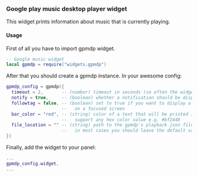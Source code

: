 ### Google play music desktop player widget

This widget prints information about music that is currently playing.

#### Usage

First of all you have to import gpmdp widget.
```lua
-- Google music widget
local gpmdp = require("widgets.gpmdp")
```

After that you should create a gpmdp instance.
In your awesome config:
```lua
gpmdp_config = gpmdp({
  timeout = 2,       -- (number) timeout in seconds (so often the widget needs to be updated)
  notify = true,     -- (boolean) whether a notification should be displayed
  followtag = false, -- (boolean) set to true if you want to display a notification only
                     --   on a focused screen
  bar_color = "red", -- (string) color of a text that will be printed in your bar
                     --   support any hex color value e.g. #bf2448
  file_location = "" -- (string) path to the gpmdp's playback.json file
                     --   in most cases you should leave the default value
})
```

Finally, add the widget to your panel:
```lua
...
gpmdp_config.widget,
...
```

